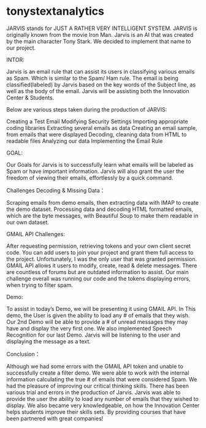 # tonystextanalytics
JARVIS stands for JUST A RATHER VERY INTELLIGENT SYSTEM.
JARVIS is originally known from the movie Iron Man. Jarvis is an AI that was created by the main character Tony Stark. We decided to implement that name to our project.


INTOR:

Jarvis is an email rule that can assist its users in classifying various emails as Spam. 
Which is similar to the Spam/ Ham rule. 
The email is being classified(labeled) by Jarvis based on the key words of the Subject line, as well as the body of the email. 
Jarvis will be assisting both the Innovation Center & Students.



Below are various steps taken during the production of JARVIS:

Creating a Test Email
Modifying Security Settings
Importing appropriate coding libraries
Extracting several emails as data
Creating an email sample, from emails that were displayed
Decoding, cleaning data from HTML to readable files
Analyzing our data
Implementing the Email Rule



GOAL:

Our Goals for Jarvis is to successfully learn what emails will be labeled as Spam or have important information. 
Jarvis will also grant the user the freedom of viewing their emails, effortlessly by a quick command.



Challenges Decoding & Missing Data：

Scraping emails from demo emails, then extracting data with IMAP to create the demo dataset.
Processing data and decoding HTML formatted emails, which are the byte messages, with Beautiful Soup to make them readable in our own dataset.



GMAIL API Challenges:

After requesting permission, retrieving tokens and your own client secret code. You can add users to join your project and grant them full access to the project. Unfortunately, I was the only user that was granted permission. GMAIL API allows it users to modify, create, read & delete messages. There are countless of forums but are outdated information to assist. Our main challenge overall was running our code and the tokens displaying errors, when trying to filter spam.



Demo:

To assist in today’s Demo, we will be presenting it using GMAIL API. In This demo, the User is given the ability to load any # of emails that they wish. Our 2nd Demo will be able to provide a # of unread messages they may have and display the very first one. We also implemented Speech Recognition for our last Demo. Jarvis will be listening to the user and displaying the message as a text.



Conclusion：

Although we had some errors with the GMAIL API token and unable to successfully create a filter demo. 
We were able to work with the internal information calculating the true # of emails that were considered Spam. 
We had the pleasure of improving our critical thinking skills. There has been various trial and errors in the production of Jarvis. 
Jarvis was able to provide the user the ability to load any number of emails that they wished to display. 
We also became very knowledgeable, on how the Innovation Center helps students improve their skills sets. 
By providing courses that have been partnered with great companies!
